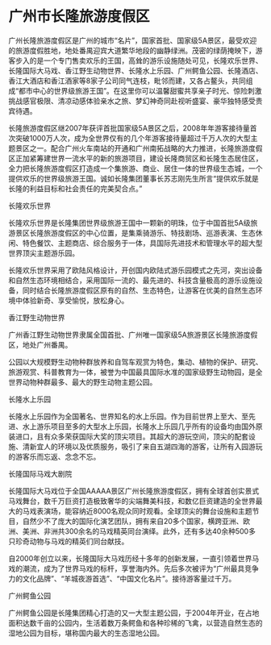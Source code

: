 # 广州市长隆旅游度假区  
广州长隆旅游度假区是广州的城市“名片”，国家首批、国家级5A景区，最受欢迎的旅游度假胜地，地处番禺迎宾大道繁华地段的幽静绿洲。茂密的绿荫掩映下，游客步入的是一个专门售卖欢乐的王国，高耸的游乐设施随处可见，长隆欢乐世界、长隆国际大马戏、香江野生动物世界、长隆水上乐园、广州鳄鱼公园、长隆酒店、香江大酒店和香江酒家等8家子公司同气连枝，毗邻而建，又各占鳌头，共同组成“都市中心的世界级旅游王国”。在这里你可以温馨甜蜜共享亲子时光、惊险刺激挑战感官极限、清凉动感体验亲水之旅、梦幻神奇同赴视听盛宴、豪华独特感受贵宾待遇。  

长隆旅游度假区继2007年获评首批国家级5A景区之后，2008年年游客接待量首次突破1000万人次，成为全世界仅有的几个年游客接待量超过千万人次的大型主题景区之一。配合广州火车南站的开通和广州南拓战略的大力推进，长隆旅游度假区正加紧筹建世界一流水平的新的旅游项目，建设长隆商贸区和长隆生态居住区，全力把长隆旅游度假区打造成一个集旅游、商业、居住一体的世界级生态城，一个提供欢乐的世界级旅游王国。诚如长隆集团董事长苏志刚先生所言“提供欢乐就是长隆的利益目标和社会责任的完美契合点。”  

长隆欢乐世界  

长隆欢乐世界是长隆集团世界级旅游王国中一颗新的明珠，位于中国首批5A级旅游景区长隆旅游度假区的中心位置，是集乘骑游乐、特技剧场、巡游表演、生态休闲、特色餐饮、主题商店、综合服务于一体，具国际先进技术和管理水平的超大型世界顶尖主题游乐园。  

长隆欢乐世界采用了欧陆风格设计，开创国内欧陆式游乐园模式之先河，突出设备和自然生态环境相结合，采用国际一流的、最先进的、科技含量极高的游乐设施设备，同时结合长隆旅游度假区原有的自然、生态特色，让游客在优美的自然生态环境中体验新奇、享受愉悦，放松身心。  

香江野生动物世界  

广州香江野生动物世界隶属全国首批、广州唯一国家级5A旅游景区长隆旅游度假区，地处广州番禺。  

公园以大规模野生动物种群放养和自驾车观赏为特色，集动、植物的保护、研究、旅游观赏、科普教育为一体，被誉为中国最具国际水准的国家级野生动物园，是全世界动物种群最多、最大的野生动物主题公园。  

长隆水上乐园  

长隆水上乐园作为全国著名、世界知名的水上乐园。作为目前世界上至大、至先进、水上游乐项目至多的大型水上乐园，长隆水上乐园几乎所有的设备均由国外原装进口，且有众多荣获国际大奖的顶尖项目。其超大的游玩空间，顶尖的配套设施、清新宜人的环境以及优质服务，吸引了来自五湖四海的游客，让所有入园游玩的游客乐而忘返、念念不忘。  

长隆国际马戏大剧院  

长隆国际大马戏位于全国AAAAA景区广州长隆旅游度假区，拥有全球首创实景式马戏舞台，数千万巨资打造极致奢华的尖端舞美科技，和数亿巨资建造的全世界最大的马戏表演场，能容纳近8000名观众同时观看。全球顶尖的舞台设施和主题节目，自然少不了庞大的国际化演艺团队，拥有来自20多个国家，横跨亚洲、欧洲、美洲、非洲共300余名的马戏精英同台演绎。此外，还有多达40余种500多只珍奇动物与马戏的精英们同台献技。  

自2000年创立以来，长隆国际大马戏历经十多年的创新发展，一直引领着世界马戏的潮流，成为了世界马戏的标杆，享誉海内外。先后多次被评为“广州最具竞争力的文化品牌”、“羊城夜游首选”、“中国文化名片”。接待游客量过千万。  

广州鳄鱼公园  

广州鳄鱼公园是长隆集团精心打造的又一大型主题公园，于2004年开业，在占地面积达数千亩的公园内，生活着数万条鳄鱼和各种珍稀的飞禽，以营造自然生态的湿地公园为目标，堪称国内最大的生态湿地公园。  
<!-- Last processed: 2025-07-22 03:44:21 -->
